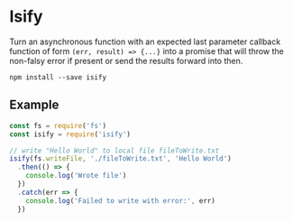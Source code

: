 Isify
=====

Turn an asynchronous function with an expected last parameter callback function of form `(err, result) => {...}` into a promise that will throw the non-falsy error if present or send the results forward into then.

```
npm install --save isify
```

## Example

```js
const fs = require('fs')
const isify = require('isify')

// write "Hello World" to local file fileToWrite.txt
isify(fs.writeFile, './fileToWrite.txt', 'Hello World')
  .then(() => {
    console.log('Wrote file')
  })
  .catch(err => {
    console.log('Failed to write with error:', err)
  })
```
